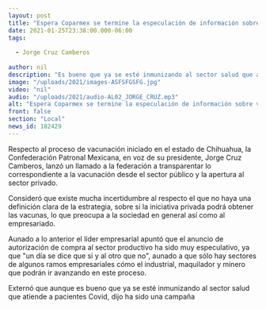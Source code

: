 ```yaml
---
layout: post
title: "Espera Coparmex se termine la especulación de información sobre vacunas "
date: 2021-01-25T23:38:00.000-06:00
tags:
  
  - Jorge Cruz Camberos
  
author: nil
description: "Es bueno que ya se esté inmunizando al sector salud que atiende a pacientes Covid"
image: "/uploads/2021/images-ASFSFGSFG.jpg"
video: "nil"
audio: "/uploads/2021/audio-AL02_JORGE_CRUZ.mp3"
alt: "Espera Coparmex se termine la especulación de información sobre vacunas "
front: false
section: "Local"
news_id: 182429
---
```


Respecto al proceso de vacunación iniciado en el estado de Chihuahua, la Confederación Patronal Mexicana, en voz de su presidente, Jorge Cruz Camberos, lanzó un llamado a la federación a transparentar lo correspondiente a la vacunación desde el sector público y la apertura al sector privado.

Consideró que existe mucha incertidumbre al respecto el que no haya una definición clara de la estrategia, sobre si la iniciativa privada podrá obtener las vacunas, lo que preocupa a la sociedad en general así como al empresariado.

Aunado a lo anterior el líder empresarial apuntó que el anuncio de autorización de compra al sector productivo ha sido muy especulativo, ya que "un día se dice que si y al otro que no", aunado a que sólo hay sectores de algunos ramos empresariales cómo el industrial, maquilador y minero que podrán ir avanzando en este proceso.

Externó que aunque es bueno que ya se esté inmunizando al sector salud que atiende a pacientes Covid, dijo ha sido una campaña